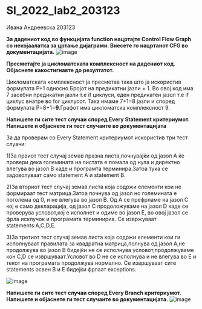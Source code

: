 # SI_2022_lab2_203123
Ивана Андреевска 203123

**За дадениот код во функцијата function нацртајте Control Flow Graph со некојаалатка за цртање дијаграми. Внесете го нацртанот CFG во документацијата.**
![image](https://user-images.githubusercontent.com/81651385/171909073-c631c4fc-ed26-46de-9677-705f2606739c.png)


**Пресметајте ја цикломатската комплексност на дадениот код. Објаснете какостигнавте до резултатот.**

Цикломатската комплексност ја пресметав така што ја искористив формулата P+1 односно Бројот на предикатни јазли + 1. Во овој код има 7 засебни предикатни јазли т.е if циклуси, еден предикатен јазол т.е if циклус внатре во for циклусот. Така имаме 7+1=8 јазли и според формулата P=8+1=**9**.Графот има цикломатска комплексност 9.

**Напишете ги сите тест случаи според Every Statement критериумот. Напишете и објаснете ги тест случаите во документацијата**

За да проверам со Еvery Statement критериумот искористив три тест слуачи:

1)За првиот тест случај земав празна листа,почнувајќи од јазол А ќе провери дека големината на листата е помала од нула и директно влегува во јазол B каде и програмта 
терминира.Затоа тука се задоволуваат само statement A и statement B.

2)За вториот тест случај земав листа која содржи елементи кои не формираат тест матрица.Затоа почнува од јазол но големината е поголема од 0, и не влегува во јазол B. Од А се префрламе на јазол C кој е само декларација, од јазол C продоложуваме на јазол D каде се проверува условот,кој е исполнет и одиме во јазол E, во овој јазол се фрла исклучок и програмата терминириа. Се извржуваат statements:A,C,D,E.

3)За третиот тест случај земав листа која содржи елементи кои ги исполнуваат правилата за квадратна матрица,полнува од јазол A,не продолжува во јазол B бидејќи не се исполнува условот,продолжуваме кон C,D се извршуваат.Условот во D не се исполнува и не влегува во Е и текот на програмата продолжува нормално. Се извршуваат сите statements освен B и Е бидејќи фрлаат exceptions.

![image](https://user-images.githubusercontent.com/81651385/171915002-4f23fe4a-d85b-4421-b909-fdfc2f3af295.png)



**Напишете ги сите тест случаи според Every Branch критериумот. Напишете и објаснете ги тест случаите во документацијата.**
![image](https://user-images.githubusercontent.com/81651385/171915346-fc67c560-74ed-4883-b5cf-6932daf866fc.png)

